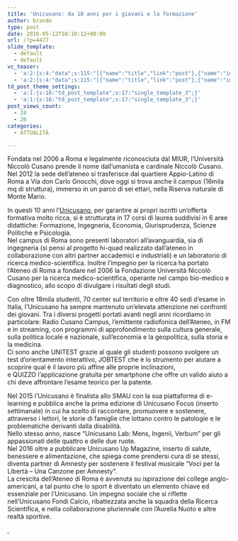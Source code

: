 ```yaml
---
title: 'Unicusano: da 10 anni per i giovani e la formazione'
author: brando
type: post
date: 2016-05-12T10:10:12+00:00
url: /?p=4477
slide_template:
  - default
  - default
vc_teaser:
  - 'a:2:{s:4:"data";s:115:"[{"name":"title","link":"post"},{"name":"image","image":"featured","link":"none"},{"name":"text","mode":"excerpt"}]";s:7:"bgcolor";s:0:"";}'
  - 'a:2:{s:4:"data";s:115:"[{"name":"title","link":"post"},{"name":"image","image":"featured","link":"none"},{"name":"text","mode":"excerpt"}]";s:7:"bgcolor";s:0:"";}'
td_post_theme_settings:
  - 'a:1:{s:16:"td_post_template";s:17:"single_template_3";}'
  - 'a:1:{s:16:"td_post_template";s:17:"single_template_3";}'
post_views_count:
  - 24
  - 26
categories:
  - ATTUALITÀ

---
```

Fondata nel 2006 a Roma e legalmente riconosciuta dal MIUR, l’Università Niccolò Cusano prende il nome dall’umanista e cardinale Niccolò Cusano. Nel 2012 la sede dell’ateneo si trasferisce dal quartiere Appio-Latino di Roma a Via don Carlo Gnocchi, dove oggi si trova anche il campus (16mila mq di struttura), immerso in un parco di sei ettari, nella Riserva naturale di Monte Mario.

In questi 10 anni l’[Unicusano][1], per garantire ai propri iscritti un’offerta formativa molto ricca, si è strutturata in 17 corsi di laurea suddivisi in 6 aree didattiche: Formazione, Ingegneria, Economia, Giurisprudenza, Scienze Politiche e Psicologia.  
Nel campus di Roma sono presenti laboratori all’avanguardia, sia di ingegneria (si pensi al progetto hi-quad realizzato dall’ateneo in collaborazione con altri partner accademici e industriali) e un laboratorio di ricerca medico-scientifica. Inoltre l’impegno per la ricerca ha portato l’Ateneo di Roma a fondare nel 2006 la Fondazione Università Niccolò Cusano per la ricerca medico-scientifica, operante nel campo bio-medico e diagnostico, allo scopo di divulgare i risultati degli studi.

Con oltre 18mila studenti, 70 center sul territorio e oltre 40 sedi d’esame in Italia, l’Unicusano ha sempre mantenuto un’elevata attenzione nei confronti dei giovani. Tra i diversi progetti portati avanti negli anni ricordiamo in particolare: Radio Cusano Campus, l’emittente radiofonica dell’Ateneo, in FM e in streaming, con programmi di approfondimento sulla cultura generale, sulla politica locale e nazionale, sull’economia e la geopolitica, sulla storia e la medicina.  
Ci sono anche UNITEST grazie al quale gli studenti possono svolgere un test d’orientamento interattivo, JOBTEST che è lo strumento per aiutare a scoprire qual è il lavoro più affine alle proprie inclinazioni, e QUIZZO l’applicazione gratuita per smartphone che offre un valido aiuto a chi deve affrontare l’esame teorico per la patente.

Nel 2015 l’Unicusano è finalista allo SMAU con la sua piattaforma di e-learning e pubblica anche la prima edizione di Unicusano Focus (inserto settimanale) in cui ha scelto di raccontare, promuovere e sostenere, attraverso i lettori, le storie di famiglie che lottano contro le patologie e le problematiche derivanti dalla disabilità.  
Nello stesso anno, nasce “Unicusano Lab: Mens, Ingenii, Verbum” per gli appassionati delle quattro e delle due ruote.  
Nel 2016 oltre a pubblicare Unicusano Up Magazine, inserto di salute, benessere e alimentazione, che spiega come prendersi cura di se stessi, diventa partner di Amnesty per sostenere il festival musicale “Voci per la Libertà – Una Canzone per Amnesty”.  
La crescita dell’Ateneo di Roma è avvenuta su ispirazione dei college anglo-americani, a tal punto che lo sport è diventato un elemento chiave ed essenziale per l’Unicusano. Un impegno sociale che si riflette nell’Unicusano Fondi Calcio, ribattezzata anche la squadra della Ricerca Scientifica, e nella collaborazione pluriennale con l’Aurelia Nuoto e altre realtà sportive.

[**<span style="color: #333333;"> </span>**][1]  
<a href="https://9nl.de/057R057" rel="nofollow"><br /> <img decoding="async" src="https://progressonline.it/wp-content/uploads/2016/05/pixel.png" alt="" /></a>  
<img decoding="async" src="https://upstory.it/Manager/Campagne/pixel.aspx?campaignID=357&propertyID=10612" alt="" />  
<img decoding="async" src="https://progressonline.it/wp-content/uploads/2016/05/sponsored_by.png" alt="" />

 [1]: https://9nl.de/057R057